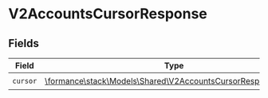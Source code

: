 # V2AccountsCursorResponse


## Fields

| Field                                                                                                                 | Type                                                                                                                  | Required                                                                                                              | Description                                                                                                           |
| --------------------------------------------------------------------------------------------------------------------- | --------------------------------------------------------------------------------------------------------------------- | --------------------------------------------------------------------------------------------------------------------- | --------------------------------------------------------------------------------------------------------------------- |
| `cursor`                                                                                                              | [\formance\stack\Models\Shared\V2AccountsCursorResponseCursor](../../Models/Shared/V2AccountsCursorResponseCursor.md) | :heavy_check_mark:                                                                                                    | N/A                                                                                                                   |